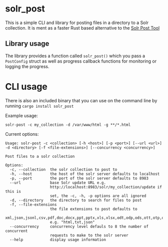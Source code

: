 # solr_post

This is a simple CLI and library for posting files in a directory to a Solr collection. It is ment as a faster Rust based alternative to the [Solr Post Tool](https://solr.apache.org/guide/8_5/post-tool.html)

## Library usage

The library provides a function called `solr_post()` which you pass a `PostConfig` struct as well as progress callback functions for monitoring or logging the progress.

# CLI usage

There is also an included binary that you can use on the command line by running `cargo install solr_post`

Example usage:

```
solr-post -c my_collection -d /var/www/html -g **/*.html
```

Current options:

```
Usage: solr-post -c <collection> [-h <host>] [-p <port>] [--url <url>] -d <directory> [-f <file-extensions>] [--concurrency <concurrency>]

Post files to a solr collection

Options:
  -c, --collection  the solr collection to post to
  -h, --host        the host of the solr server defaults to localhost
  -p, --port        the port of the solr server defaults to 8983
  --url             base Solr update URL e.g.
                    http://localhost:8983/solr/my_collection/update if this is
                    set, the -c, -h, -p options are all ignored
  -d, --directory   the directory to search for files to post
  -f, --file-extensions
                    the file extensions to post defaults to
                    xml,json,jsonl,csv,pdf,doc,docx,ppt,pptx,xls,xlsx,odt,odp,ods,ott,otp,ots,rtf,htm,html,txt,log
                    e.g. "html,txt,json"
  --concurrency     concurrency level defauls to 8 the number of concurrent
                    requests to make to the solr server
  --help            display usage information
```
